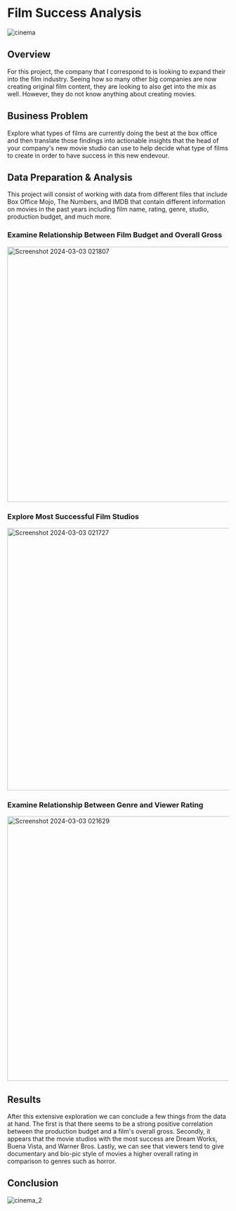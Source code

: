# Film Success Analysis
![cinema](https://github.com/bvalencia07/Film_Success_Analysis/assets/149977850/2c2aea51-7f2f-4918-97ac-2d9c29969b8c)

## Overview
For this project, the company that I correspond to is looking to expand their into the film industry. Seeing how so many other big companies are now creating original film content, they are looking to also get into the mix as well. However, they do not know anything about creating movies.
## Business Problem
Explore what types of films are currently doing the best at the box office and then translate those findings into actionable insights that the head of your company's new movie studio can use to help decide what type of films to create in order to have success in this new endevour.
## Data Preparation & Analysis
This project will consist of working with data from different files that include Box Office Mojo, The Numbers, and IMDB that contain different information on movies in the past years including film name, rating, genre, studio, production budget, and much more.
### Examine Relationship Between Film Budget and Overall Gross
<img width="581" alt="Screenshot 2024-03-03 021807" src="https://github.com/bvalencia07/Film_Success_Analysis/assets/149977850/119fd8f7-7e9d-4989-988b-7204e26a510c">

### Explore Most Successful Film Studios
<img width="597" alt="Screenshot 2024-03-03 021727" src="https://github.com/bvalencia07/Film_Success_Analysis/assets/149977850/3ff04b65-4a83-4f40-be18-341dd7611fbe">

### Examine Relationship Between Genre and Viewer Rating
<img width="602" alt="Screenshot 2024-03-03 021629" src="https://github.com/bvalencia07/Film_Success_Analysis/assets/149977850/bc6988a4-da59-4623-a6f9-1f466d25101e">

## Results
After this extensive exploration we can conclude a few things from the data at hand. The first is that there seems to be a strong positive correlation between the production budget and a film's overall gross. Secondly, it appears that the movie studios with the most success are Dream Works, Buena Vista, and Warner Bros. Lastly, we can see that viewers tend to give documentary and bio-pic style of movies a higher overall rating in comparison to genres such as horror.
## Conclusion

![cinema_2](https://github.com/bvalencia07/Film_Success_Analysis/assets/149977850/9f15ed96-6fc4-4312-b051-68339eafcb2b)
